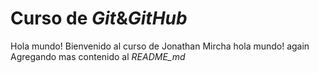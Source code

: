 # Curso de _Git_&_GitHub_

Hola mundo!
Bienvenido al curso de Jonathan Mircha
hola mundo! again
Agregando mas contenido al _README_md_
